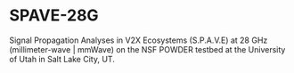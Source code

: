 # SPAVE-28G
Signal Propagation Analyses in V2X Ecosystems (S.P.A.V.E) at 28 GHz (millimeter-wave | mmWave) on the NSF POWDER testbed at the University of Utah in Salt Lake City, UT.
